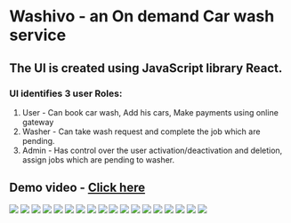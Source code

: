 # Washivo - an On demand Car wash service

## The UI is created using JavaScript library React.

### UI identifies 3 user Roles:
  1. User - Can book car wash, Add his cars, Make payments using online gateway
  2. Washer - Can take wash request and complete the job which are pending.
  3. Admin - Has control over the user activation/deactivation and deletion, assign jobs which are pending to washer.

## Demo video - <a href="https://drive.google.com/file/d/1fJgVDZWnWtf0oB9Cu06ZdnNh1xbjYG10/view?usp=sharing" target="_blank"> Click here </a>

<img src="/src/assets/images/Screenshots/1.jpg"/>
<img src="/src/assets/images/Screenshots/2.jpg"/>
<img src="/src/assets/images/Screenshots/3.jpg"/>
<img src="/src/assets/images/Screenshots/4.jpg"/>
<img src="/src/assets/images/Screenshots/5.jpg"/>
<img src="/src/assets/images/Screenshots/6.jpg"/>
<img src="/src/assets/images/Screenshots/7.jpg"/>
<img src="/src/assets/images/Screenshots/8.jpg"/>
<img src="/src/assets/images/Screenshots/9.jpg"/>
<img src="/src/assets/images/Screenshots/10.jpg"/>
<img src="/src/assets/images/Screenshots/11.jpg"/>
<img src="/src/assets/images/Screenshots/12.jpg"/>
<img src="/src/assets/images/Screenshots/13.jpg"/>
<img src="/src/assets/images/Screenshots/14.jpg"/>
<img src="/src/assets/images/Screenshots/15.jpg"/>
<img src="/src/assets/images/Screenshots/16.jpg"/>
<img src="/src/assets/images/Screenshots/17.jpg"/>
<img src="/src/assets/images/Screenshots/18.jpg"/>
